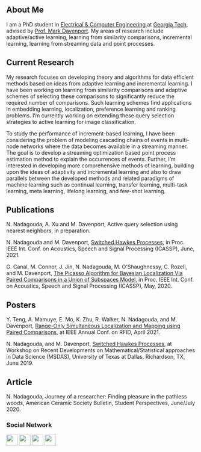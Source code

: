 ## About Me

I am a PhD student in <a href="https://www.ece.gatech.edu/" target="_blank">Electrical & Computer Engineering </a> at <a href="https://www.gatech.edu/" target="_blank"> Georgia Tech</a>, advised by <a href="https://www.mdav.ece.gatech.edu/" target="_blank">Prof. Mark Davenport</a>. My areas of research include adaptive/active learning, learning from similarity comparisons, incremental learning, learning from streaming data and point processes.

## Current Research

My research focuses on developing theory and algorithms for data efficient methods based on ideas from adaptive learning and incremental learning. I have been working on learning from similarity comparisons and adaptive schemes of selecting these comparisons to significantly reduce the required number of comparisons. Such learning schemes find applications in embedding learning, localization, preference learning and ranking problems. I’m currently working on extending these query selection strategies to active learning for image classification. 

To study the performance of increment-based learning, I have been considering the problem of modeling cascading chains of events in multi-node networks where the data becomes available in a streaming manner. The goal is to develop a streaming optimization based point process estimation method to explain the occurrences of events. Further, I’m interested in developing more comprehensive methods of learning, building upon the ideas of adaptivity and incremental learning and also to draw parallels between the developed methods and related paradigms of machine learning such as continual learning, transfer learning, multi-task learning, meta learning, lifelong learning, and few-shot learning.

## Publications

N. Nadagouda, A. Xu and M. Davenport, Active query selection using nearest neighbors, in preparation. 

N. Nadagouda and M. Davenport, <a href="/docs/papers/hawkes_processes_icassp_21.pdf" target="_blank">Switched Hawkes Processes</a>, in Proc. IEEE Int. Conf. on Acoustics, Speech and Signal Processing (ICASSP), June, 2021.

G. Canal, M. Connor, J. Jin, N. Nadagouda, M. O'Shaughnessy, C. Rozell, and M. Davenport, <a href="/docs/papers/icassp-2020.pdf" target="_blank">The Picasso Algorithm for Bayesian Localization Via Paired Comparisons in a Union of Subspaces Model</a>,  in Proc. IEEE Int. Conf. on Acoustics, Speech and Signal Processing (ICASSP), May, 2020. 
 
## Posters

Y. Teng, A. Mamuye, E. Mo, K. Zhu, R. Walker, N. Nadagouda, and M. Davenport, <a href="/docs/papers/slam_rfid_21.pdf" target="_blank">Range-Only Simultaneous Localization and Mapping using Paired Comparisons</a>, at IEEE Annual Conf. on RFID, April 2021.

N. Nadagouda, and M. Davenport, <a href="/docs/papers/Namrata_poster.pdf" target="_blank">Switched Hawkes Processes</a>, at Workshop on Recent Developments on Mathematical/Statistical approaches in Data Science (MSDAS), University of Texas at Dallas, Richardson, TX, June 2019.

## Article 

N. Nadagouda, Journey of a researcher: Finding pleasure in the pathless woods, American Ceramic Society Bulletin, Student Perspectives, June/July 2020.

### Social Network
<p float="left">
<a href="https://scholar.google.com/citations?user=WPOYaFAAAAAJ&hl=en" target="_blank"><img src="https://nnadagouda95.github.io/images/google-scholar-logo.png" height="30" width="30" /></a>
<a href="mailto:namrata.nadagouda@gatech.edu" target="_blank"><img src="https://nnadagouda95.github.io/images/email-logo.png" height="30" width="30" /></a>
<a href="https://www.linkedin.com/in/namratanadagouda/" target="_blank"><img src="https://nnadagouda95.github.io/images/linkedin-logo-2.png" height="30" width="30" /></a>
<a href="https://github.com/nnadagouda95" target="_blank"><img src="https://nnadagouda95.github.io/images/GitHub-logo-crop.png" height="30" width="30" /></a>
</p>

